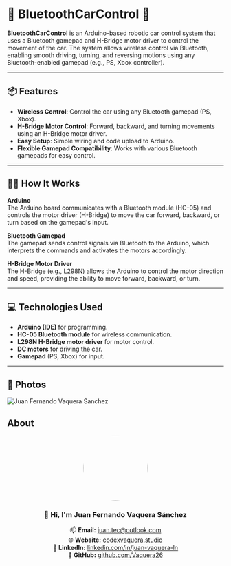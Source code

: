 
# 🚗 **BluetoothCarControl** 🚗

**BluetoothCarControl** is an Arduino-based robotic car control system that uses a Bluetooth gamepad and H-Bridge motor driver to control the movement of the car. The system allows wireless control via Bluetooth, enabling smooth driving, turning, and reversing motions using any Bluetooth-enabled gamepad (e.g., PS, Xbox controller).

---

## 📦 **Features**
- **Wireless Control**: Control the car using any Bluetooth gamepad (PS, Xbox).
- **H-Bridge Motor Control**: Forward, backward, and turning movements using an H-Bridge motor driver.
- **Easy Setup**: Simple wiring and code upload to Arduino.
- **Flexible Gamepad Compatibility**: Works with various Bluetooth gamepads for easy control.

---

## 🧑‍💻 **How It Works**

**Arduino**  
The Arduino board communicates with a Bluetooth module (HC-05) and controls the motor driver (H-Bridge) to move the car forward, backward, or turn based on the gamepad's input.

**Bluetooth Gamepad**  
The gamepad sends control signals via Bluetooth to the Arduino, which interprets the commands and activates the motors accordingly.

**H-Bridge Motor Driver**  
The H-Bridge (e.g., L298N) allows the Arduino to control the motor direction and speed, providing the ability to move forward, backward, or turn.

---

## 💻 **Technologies Used**
- **Arduino (IDE)** for programming.
- **HC-05 Bluetooth module** for wireless communication.
- **L298N H-Bridge motor driver** for motor control.
- **DC motors** for driving the car.
- **Gamepad** (PS, Xbox) for input.

---


## 📸  Photos

![Juan Fernando Vaquera Sanchez](https://firebasestorage.googleapis.com/v0/b/vaquera-github.firebasestorage.app/o/Juan-Fernando-Vaquera-Sanchez-Images%2FAuto-Arduino.jpg?alt=media&token=8a0405f0-2c2d-4ad7-a4ea-3e3f9728c4c3)

## About
<div align="center">
  <img src="https://firebasestorage.googleapis.com/v0/b/vaquera-github.firebasestorage.app/o/Juan-Fernando-Vaquera-Sanchez-Images%2FJuan%20Fernando%20Vaquera.PNG?alt=media&token=35ba9787-1dd1-41ac-a253-d7eacb022247" width="150" style="border-radius:50%;">

  ### 👋 Hi, I'm **Juan Fernando Vaquera Sánchez**  

  📫 **Email:** [juan.tec@outlook.com](mailto:juan.tec@outlook.com)  
  🌐 **Website:** [codexvaquera.studio](https://www.codexvaquera.studio/)  
  💼 **LinkedIn:** [linkedin.com/in/juan-vaquera-ln](https://www.linkedin.com/in/juan-vaquera-ln/)  
  🐙 **GitHub:** [github.com/Vaquera26](https://github.com/Vaquera26)  
  
</div>

